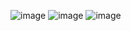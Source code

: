 ![image](https://github.com/user-attachments/assets/0794ca90-3f88-4470-b4f0-85889f168513)
![image](https://github.com/user-attachments/assets/c3fb2dc9-43a2-4d04-9fea-b06c112edf62)
![image](https://github.com/user-attachments/assets/a0b27160-857d-4092-9c7e-7a43ab7499d7)

